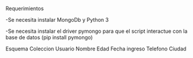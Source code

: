 Requerimientos 

-Se necesita instalar MongoDb y Python 3

-Se necesita instalar el driver pymongo para que el script interactue con la base de datos (pip install pymongo)


Esquema Coleccion Usuario 
Nombre
Edad
Fecha ingreso
Telefono
Ciudad
